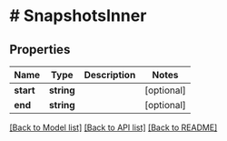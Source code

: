 # # SnapshotsInner

## Properties

Name | Type | Description | Notes
------------ | ------------- | ------------- | -------------
**start** | **string** |  | [optional]
**end** | **string** |  | [optional]

[[Back to Model list]](../../README.md#models) [[Back to API list]](../../README.md#endpoints) [[Back to README]](../../README.md)
